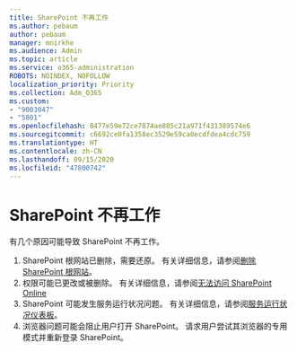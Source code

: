 ```yaml
---
title: SharePoint 不再工作
ms.author: pebaum
author: pebaum
manager: mnirkhe
ms.audience: Admin
ms.topic: article
ms.service: o365-administration
ROBOTS: NOINDEX, NOFOLLOW
localization_priority: Priority
ms.collection: Adm_O365
ms.custom:
- "9003047"
- "5801"
ms.openlocfilehash: 8477e59e72ce7874ae805c21a971f431389574e6
ms.sourcegitcommit: c6692ce0fa1358ec3529e59ca0ecdfdea4cdc759
ms.translationtype: HT
ms.contentlocale: zh-CN
ms.lasthandoff: 09/15/2020
ms.locfileid: "47800742"
---
```

# <a name="sharepoint-is-no-longer-working"></a>SharePoint 不再工作

有几个原因可能导致 SharePoint 不再工作。

1. SharePoint 根网站已删除，需要还原。 有关详细信息，请参阅[删除 SharePoint 根网站](https://docs.microsoft.com/sharepoint/troubleshoot/sites/url-that-resides-under-root-site-collection-is-broken)。
2. 权限可能已更改或被删除。 有关详细信息，请参阅[无法访问 SharePoint Online](https://docs.microsoft.com/sharepoint/troubleshoot/sharing-and-permissions/sharepoint-online-inaccessible)
3. SharePoint 可能发生服务运行状况问题。 有关详细信息，请参阅[服务运行状况仪表板](https://admin.microsoft.com/AdminPortal/Home#/servicehealth)。
4. 浏览器问题可能会阻止用户打开 SharePoint。 请求用户尝试其浏览器的专用模式并重新登录 SharePoint。

